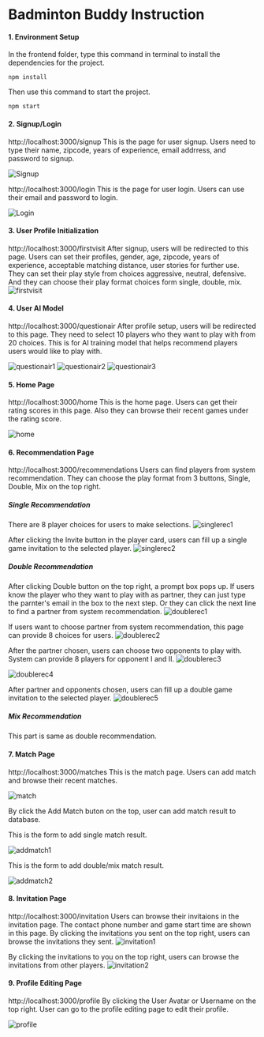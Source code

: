 # Badminton Buddy Instruction

#### 1. Environment Setup

In the frontend folder, type this command in terminal to install the dependencies for the project.

```
npm install
```

Then use this command to start the project.

```
npm start
```

#### 2. Signup/Login

http://localhost:3000/signup
This is the page for user signup. Users need to type their name, zipcode, years of experience, email addrress, and password to signup.

![Signup](/assets/signup.png)

http://localhost:3000/login
This is the page for user login. Users can use their email and password to login.

![Login](/assets/login.png)

#### 3. User Profile Initialization

http://localhost:3000/firstvisit
After signup, users will be redirected to this page. Users can set their profiles, gender, age, zipcode, years of experience, acceptable matching distance, user stories for further use. They can set their play style from choices aggressive, neutral, defensive. And they can choose their play format choices form single, double, mix.
![firstvisit](/assets/firstvisit.png)

#### 4. User AI Model

http://localhost:3000/questionair
After profile setup, users will be redirected to this page. They need to select 10 players who they want to play with from 20 choices. This is for AI training model that helps recommend players users would like to play with.

![questionair1](/assets/questionair1.png)
![questionair2](/assets/questionair2.png)
![questionair3](/assets/questionair3.png)

#### 5. Home Page

http://localhost:3000/home
This is the home page. Users can get their rating scores in this page. Also they can browse their recent games under the rating score.

![home](/assets/home.png)

#### 6. Recommendation Page

http://localhost:3000/recommendations
Users can find players from system recommendation. They can choose the play format from 3 buttons, Single, Double, Mix on the top right.

##### Single Recommendation

There are 8 player choices for users to make selections.
![singlerec1](/assets/singlerec1.png)

After clicking the Invite button in the player card, users can fill up a single game invitation to the selected player.
![singlerec2](/assets/singlerec2.png)

##### Double Recommendation

After clicking Double button on the top right, a prompt box pops up. If users know the player who they want to play with as partner, they can just type the parnter's email in the box to the next step. Or they can click the next line to find a partner from system recommendation.
![doublerec1](/assets/doublerec1.png)

If users want to choose partner from system recommendation, this page can provide 8 choices for users.
![doublerec2](/assets/doublerec2.png)

After the partner chosen, users can choose two opponents to play with. System can provide 8 players for opponent I and II.
![doublerec3](/assets/doublerec3.png)

![doublerec4](/assets/doublerec4.png)

After partner and opponents chosen, users can fill up a double game invitation to the selected player.
![doublerec5](/assets/doublerec5.png)

##### Mix Recommendation

This part is same as double recommendation.

#### 7. Match Page

http://localhost:3000/matches
This is the match page. Users can add match and browse their recent matches.

![match](/assets/match.png)

By click the Add Match buton on the top, user can add match result to database.

This is the form to add single match result.

![addmatch1](/assets/addmatch1.png)

This is the form to add double/mix match result.

![addmatch2](/assets/addmatch2.png)

#### 8. Invitation Page

http://localhost:3000/invitation
Users can browse their invitaions in the invitation page.
The contact phone number and game start time are shown in this page.
By clicking the invitations you sent on the top right, users can browse the invitations they sent.
![invitation1](/assets/invitation1.png)

By clicking the invitations to you on the top right, users can browse the invitations from other players.
![invitation2](/assets/invitation2.png)

#### 9. Profile Editing Page

http://localhost:3000/profile
By clicking the User Avatar or Username on the top right. User can go to the profile editing page to edit their profile.

![profile](/assets/profile.png)
